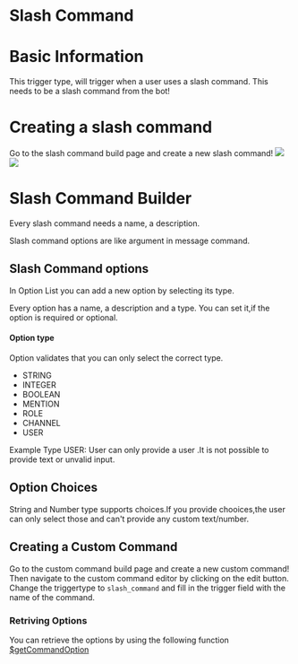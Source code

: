 # Slash Command

# Basic Information
This trigger type, will trigger when a user uses a slash command. This needs to be a slash command from the bot!

# Creating a slash command
Go to the slash command build page and create a new slash command!
![](https://i.ibb.co/6NPBrfX/image.png)
![](https://i.ibb.co/9tCFrTS/image.png)

# Slash Command Builder
Every slash command needs a name, a description. 

Slash command options are like argument in message command.

## Slash Command options
In Option List you can add a new option by selecting its type.

Every option has a name, a description and a type.
You can set it,if the option is required or optional.
#### Option type
Option validates that you can only select the correct type.
* STRING 
* INTEGER
* BOOLEAN
* MENTION
* ROLE
* CHANNEL
* USER

Example Type USER:
User can only provide a user .It is not possible to provide text or unvalid input.

## Option Choices
String and Number type supports choices.If you provide chooices,the user can only select those and can't provide any custom text/number.


## Creating a Custom Command 
Go to the custom command build page and create a new custom command!
Then navigate to the custom command editor by clicking on the edit button.
Change the triggertype to `slash_command` and fill in the trigger field with the name of the command.

###  Retriving Options
You can retrieve the options by using the following function [$getCommandOption](../../guide/Message/getCommandOption.md)
